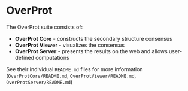 # OverProt

The OverProt suite consists of:

- **OverProt Core** - constructs the secondary structure consensus
- **OverProt Viewer** - visualizes the consensus
- **OverProt Server** - presents the results on the web and allows user-defined
computations

See their individual `README.md` files for more information (`OverProtCore/README.md`, `OverProtViewer/README.md`, `OverProtServer/README.md`)
